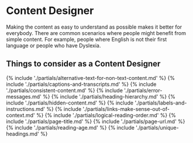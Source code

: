 # Content Designer

Making the content as easy to understand as possible makes it better for everybody. There are common scenarios where people might benefit from simple content. For example, people where English is not their first language or people who have Dyslexia.

## Things to consider <span class="govuk-visually-hidden">as a Content Designer</span>

{% include './partials/alternative-text-for-non-text-content.md' %}
{% include './partials/captions-and-transcripts.md' %}
{% include './partials/consistent-content.md' %}
{% include './partials/error-messages.md' %}
{% include './partials/heading-hierarchy.md' %}
{% include './partials/hidden-content.md' %}
{% include './partials/labels-and-instructions.md' %}
{% include './partials/links-make-sense-out-of-context.md' %}
{% include './partials/logical-reading-order.md' %}
{% include './partials/page-title.md' %}
{% include './partials/page-url.md' %}
{% include './partials/reading-age.md' %}
{% include './partials/unique-headings.md' %}
